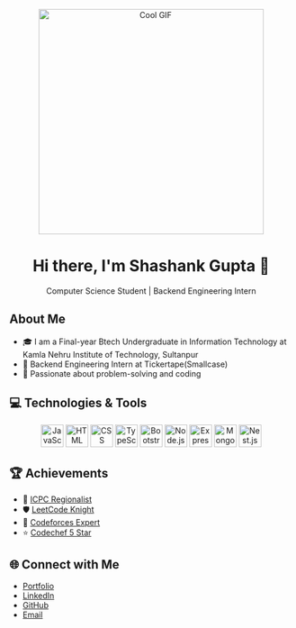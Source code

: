 <p align="center">
  <img src="https://github.com/theShashankGupta/theShashankGupta/blob/main/gifs/cool.gif" alt="Cool GIF" width="400">
</p>

<h1 align="center">Hi there, I'm Shashank Gupta 👋</h1>
<p align="center">
  Computer Science Student | Backend Engineering Intern
</p>

## About Me
- 🎓 I am a Final-year Btech Undergraduate in Information Technology at Kamla Nehru Institute of Technology, Sultanpur
- 💼 Backend Engineering Intern at Tickertape(Smallcase)
- 🚀 Passionate about problem-solving and coding

## 💻 Technologies & Tools
<p align="center">
  <img src="https://github.com/theShashankGupta/theShashankGupta/blob/main/icons/javascript.png" alt="JavaScript" width="40" height="40">
  <img src="https://github.com/theShashankGupta/theShashankGupta/blob/main/icons/html.png" alt="HTML" width="40" height="40">
  <img src="https://github.com/theShashankGupta/theShashankGupta/blob/main/icons/css.png" alt="CSS" width="40" height="40">
  <img src="https://github.com/theShashankGupta/theShashankGupta/blob/main/icons/typescript.png" alt="TypeScript" width="40" height="40">
  <img src="https://github.com/theShashankGupta/theShashankGupta/blob/main/icons/bootstrap.png" alt="Bootstrap" width="40" height="40">
  <img src="https://github.com/theShashankGupta/theShashankGupta/blob/main/icons/nodejs.png" alt="Node.js" width="40" height="40">
  <img src="https://github.com/theShashankGupta/theShashankGupta/blob/main/icons/expressjs.png" alt="Express.js" width="40" height="40">
  <img src="https://github.com/theShashankGupta/theShashankGupta/blob/main/icons/mongodb.png" alt="MongoDB" width="40" height="40">
  <img src="https://github.com/theShashankGupta/theShashankGupta/blob/main/icons/nestjs.png" alt="Nest.js" width="40" height="40">
  <!-- Add more icons for the technologies you know -->
</p>

## 🏆 Achievements
- 🥇 [ICPC Regionalist](https://drive.google.com/file/d/1mlJz0n58GTchw_msfWxHnP4kNDyjs3_S/view?usp=sharing)
- 🛡️ [LeetCode Knight](https://leetcode.com/shashank__11/)
- 🌟 [Codeforces Expert](https://codeforces.com/profile/shashank_11)
- ⭐ [Codechef 5 Star](https://www.codechef.com/users/meet_the_pro)


## 🌐 Connect with Me
- [Portfolio](https://theshashankgupta.github.io/personal_Portfolio/)
- [LinkedIn](https://www.linkedin.com/in/shashank-gupta-a91035218/)
- [GitHub](https://github.com/theShashankGupta)
- [Email](mailto:shashankgupta11032002@gmail.com)

<!-- Add more sections as needed -->

